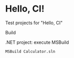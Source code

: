 Hello, CI!
=======

Test projects for "Hello, CI"

Build

.NET project: execute MSBuild
```
MSBuild Calculator.sln
```
